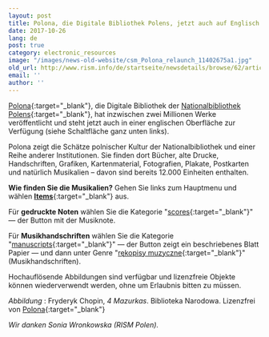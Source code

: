 ```yaml
---
layout: post
title: Polona, die Digitale Bibliothek Polens, jetzt auch auf Englisch
date: 2017-10-26
lang: de
post: true
category: electronic_resources
image: "/images/news-old-website/csm_Polona_relaunch_11402675a1.jpg"
old_url: http://www.rism.info/de/startseite/newsdetails/browse/62/article/64/polona-the-digital-library-of-poland-now-in-english.html
email: ''
author: ''
---
```



[Polona](https://polona.pl/){:target="_blank"}, die Digitale Bibliothek der [Nationalbibliothek Polens](http://bn.org.pl/en/){:target="_blank"}, hat inzwischen zwei Millionen Werke veröffentlicht und steht jetzt auch in einer englischen Oberfläche zur Verfügung (siehe Schaltfläche ganz unten links).

Polona zeigt die Schätze polnischer Kultur der Nationalbibliothek und einer Reihe anderer Institutionen. Sie finden dort Bücher, alte Drucke, Handschriften, Grafiken, Kartenmaterial, Fotografien, Plakate, Postkarten und natürlich Musikalien – davon sind bereits 12.000 Einheiten enthalten.

**Wie finden Sie die Musikalien?**
Gehen Sie links zum Hauptmenu und wählen [**Items**](https://polona.pl/items/?filters=public:1){:target="_blank"} aus.

Für **gedruckte Noten** wählen Sie die Kategorie "[scores](https://polona.pl/items/?filters=category:scores,public:1,hasTextContent:0){:target="_blank"}" — der Button mit der Musiknote.

Für **Musikhandschriften** wählen Sie die Kategorie "[manuscripts](https://polona.pl/items/?filters=category:manuscripts,public:1,hasTextContent:0){:target="_blank"}" — der Button zeigt ein beschriebenes Blatt Papier — und dann unter Genre "[rękopisy muzyczne](https://polona.pl/items/?filters=category:manuscripts,metatype:r%C4%99kopisy_muzyczne,public:1,hasTextContent:0){:target="_blank"}" (Musikhandschriften).

Hochauflösende Abbildungen sind verfügbar und lizenzfreie Objekte können wiederverwendt werden, ohne um Erlaubnis bitten zu müssen.


_Abbildung_ : Fryderyk Chopin, _4 Mazurkas_. Biblioteka Narodowa. Lizenzfrei von [Polona](https://polona.pl/item/4-mazurkas-pour-le-piano-dediees-a-mlle-rose-mostowska-op-33,MTEyNDgwNA/){:target="_blank"}

_Wir danken Sonia Wronkowska (RISM Polen)._



